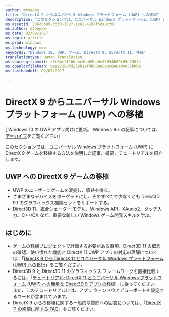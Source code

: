 ```yaml
---
author: mtoepke
title: "DirectX 9 からユニバーサル Windows プラットフォーム (UWP) への移植"
description: "このセクションでは、ユニバーサル Windows プラットフォーム (UWP) に DirectX 9 ゲームを移植する方法を説明した記事、概要、チュートリアルを紹介します。"
ms.assetid: 536c0b99-cdf3-1527-1ee2-4187f50a2cf0
ms.author: mtoepke
ms.date: 02/08/2017
ms.topic: article
ms.prod: windows
ms.technology: uwp
keywords: "Windows 10, UWP, ゲーム, DirectX 9, DirectX 11, 移植"
translationtype: Human Translation
ms.sourcegitcommit: c6b64cff1bbebc8ba69bc6e03d34b69f85e798fc
ms.openlocfilehash: 9ea27288fd239b2af4b63985a3c8e0ad4055b0b9
ms.lasthandoff: 02/07/2017

---
```


# <a name="port-from-directx-9-to-universal-windows-platform-uwp"></a>DirectX 9 からユニバーサル Windows プラットフォーム (UWP) への移植


\[ Windows 10 の UWP アプリ向けに更新。 Windows 8.x の記事については、[アーカイブ](http://go.microsoft.com/fwlink/p/?linkid=619132)をご覧ください\]

このセクションでは、ユニバーサル Windows プラットフォーム (UWP) に DirectX 9 ゲームを移植する方法を説明した記事、概要、チュートリアルを紹介します。

##  <a name="port-your-directx-9-game-to-uwp"></a>UWP への DirectX 9 ゲームの移植


-   UWP のユーザーにゲームを販売し、収益を得る。
-   さまざまなデバイスをターゲットにし、そのすべてで少なくとも Direct3D 9.1 のグラフィックス機能セットをサポートする。
-   Direct3D 11、統合シェーダー モデル、Windows API、XAudio2、タッチ入力、C++/CX など、重要な新しい Windows ゲーム開発スキルを学ぶ。

## <a name="where-do-i-start"></a>はじめに


-   ゲームの移植プロジェクトで計画する必要がある事項、Direct3D 11 の概念の確認、使い慣れた機能と DirectX 11 UWP アプリの対応の理解については、「[DirectX 9 から DirectX 11 とユニバーサル Windows プラットフォーム (UWP) への移行](porting-considerations.md)」をご覧ください。
-   Direct3D 9 と Direct3D 11 のグラフィックス フレームワークを直接比較するには、「[チュートリアル: DirectX 11 とユニバーサル Windows プラットフォーム (UWP) への簡単な Direct3D 9 アプリの移植](walkthrough--simple-port-from-direct3d-9-to-11-1.md)」に従ってください。 また、このチュートリアルには、アプリ ウィンドウとビューポートを設定するコードが含まれています。
-   DirectX 9 からの移植に関する一般的な質問への回答については、「[DirectX 11 の移植に関する FAQ](directx-porting-faq.md)」をご覧ください。

 

 






